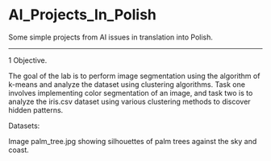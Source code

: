 # AI_Projects_In_Polish
Some simple projects from AI issues in translation into Polish.

---

1 Objective.

The goal of the lab is to perform image segmentation using the algorithm of
k-means and analyze the dataset using clustering algorithms.
Task one involves implementing color segmentation of an image,
and task two is to analyze the iris.csv dataset using various clustering methods
to discover hidden patterns.


Datasets:

Image palm_tree.jpg showing silhouettes of palm trees against the sky and coast.
